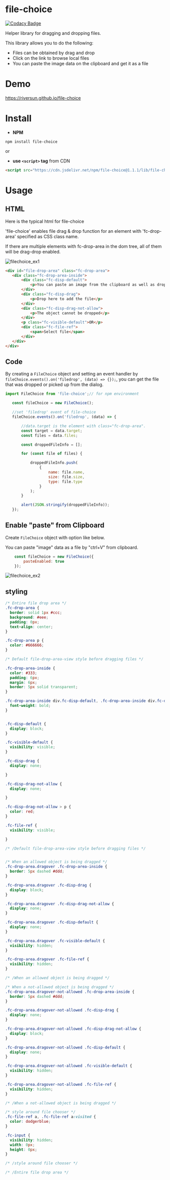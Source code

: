 # file-choice

[![Codacy Badge](https://api.codacy.com/project/badge/Grade/a62c1084bbb94543aff20c4e8243f4af)](https://app.codacy.com/manual/riversun/file-choice?utm_source=github.com&utm_medium=referral&utm_content=riversun/file-choice&utm_campaign=Badge_Grade_Dashboard)

 
Helper library for dragging and dropping files.
 
This library allows you to do the following:
 - Files can be obtained by drag and drop
 - Click on the link to browse local files
 - You can paste the image data on the clipboard and get it as a file
 
# Demo
 
https://riversun.github.io/file-choice

# Install

- **NPM**

```
npm install file-choice
```

or 

- **use `<script>` tag**  from CDN


```html                                      
<script src="https://cdn.jsdelivr.net/npm/file-choice@1.1.1/lib/file-choice.js"></script>
```

# Usage

## HTML
 
Here is the typical html for file-choice

'file-choice' enables file drag & drop function for an element with 'fc-drop-area' specified as CSS class name.

If there are multiple elements with fc-drop-area in the dom tree, all of them will be drag-drop enabled.

![filechoice_ex1](https://user-images.githubusercontent.com/11747460/74494346-25310380-4f18-11ea-86e3-dbcc8327f6bd.gif)

 
 ```html
<div id="file-drop-area" class="fc-drop-area">
    <div class="fc-drop-area-inside">
        <div class="fc-disp-default">
            <p>You can paste an image from the clipboard as well as dropping a file.</p>
        </div>
        <div class="fc-disp-drag">
            <p>Drop here to add the file</p>
        </div>
        <div class="fc-disp-drag-not-allow">
            <p>The object cannot be dropped</p>
        </div>
        <p class="fc-visible-default">OR</p>
        <div class="fc-file-ref">
            <span>Select file</span>
        </div>
    </div>
</div>
``` 
 
 
 ## Code
 
 By creating a `FileChoice` object and setting an event handler by 
  `fileChoice.events().on('filedrop', (data) => {});`, you can get the file that was dropped or picked up from the dialog.
 
 ```javascript 
import FileChoice from 'file-choice';// for npm environment

    const fileChoice = new FileChoice();

    //set 'filedrop' event of file-choice
    fileChoice.events().on('filedrop', (data) => {

        //data.target is the element with class="fc-drop-area".
        const target = data.target;
        const files = data.files;

        const droppedFileInfo = [];

        for (const file of files) {

            droppedFileInfo.push(
                {
                    name: file.name,
                    size: file.size,
                    type: file.type
                }
            );
        }

        alert(JSON.stringify(droppedFileInfo));
    });


```


## Enable "paste" from Clipboard

Create `FileChoice` object with option like below.

You can paste "image" data as a file by "ctrl+V" from clipboard.

```javascript
    const fileChoice = new FileChoice({
        pasteEnabled: true
    });

```

![filechoice_ex2](https://user-images.githubusercontent.com/11747460/74494349-295d2100-4f18-11ea-9073-b804a100b320.gif)




## styling

```css
/* Entire file drop area */
.fc-drop-area {
  border: solid 1px #ccc;
  background: #eee;
  padding: 0px;
  text-align: center;
}

.fc-drop-area p {
  color: #666666;
}

/* Default file-drop-area-view style before dragging files */

.fc-drop-area-inside {
  color: #333;
  padding: 6px;
  margin: 6px;
  border: 5px solid transparent;
}

.fc-drop-area-inside div.fc-disp-default, .fc-drop-area-inside div.fc-disp-drag, .fc-drop-area-inside div.fc-disp-drag-not-allow {
  font-weight: bold;
}


.fc-disp-default {
  display: block;
}

.fc-visible-default {
  visibility: visible;
}

.fc-disp-drag {
  display: none;

}

.fc-disp-drag-not-allow {
  display: none;

}

.fc-disp-drag-not-allow > p {
  color: red;
}

.fc-file-ref {
  visibility: visible;

}

/* /Default file-drop-area-view style before dragging files */


/* When an allowed object is being dragged */
.fc-drop-area.dragover .fc-drop-area-inside {
  border: 5px dashed #ddd;
}

.fc-drop-area.dragover .fc-disp-drag {
  display: block;
}

.fc-drop-area.dragover .fc-disp-drag-not-allow {
  display: none;
}

.fc-drop-area.dragover .fc-disp-default {
  display: none;
}

.fc-drop-area.dragover .fc-visible-default {
  visibility: hidden;
}

.fc-drop-area.dragover .fc-file-ref {
  visibility: hidden;
}

/* /When an allowed object is being dragged */

/* When a not-allowed object is being dragged */
.fc-drop-area.dragover-not-allowed .fc-drop-area-inside {
  border: 5px dashed #ddd;
}

.fc-drop-area.dragover-not-allowed .fc-disp-drag {
  display: none;
}

.fc-drop-area.dragover-not-allowed .fc-disp-drag-not-allow {
  display: block;
}

.fc-drop-area.dragover-not-allowed .fc-disp-default {
  display: none;
}

.fc-drop-area.dragover-not-allowed .fc-visible-default {
  visibility: hidden;
}

.fc-drop-area.dragover-not-allowed .fc-file-ref {
  visibility: hidden;
}

/* /When a not-allowed object is being dragged */

/* style around file chooser */
.fc-file-ref a, .fc-file-ref a:visited {
  color: dodgerblue;
}

.fc-input {
  visibility: hidden;
  width: 0px;
  height: 0px;
}

/* /style around file chooser */

/* /Entire file drop area */

```